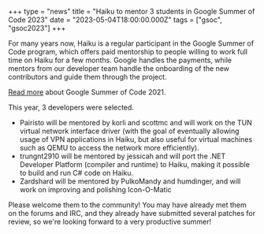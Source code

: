 +++
type = "news"
title = "Haiku to mentor 3 students in Google Summer of Code 2023"
date = "2023-05-04T18:00:00.000Z"
tags = ["gsoc", "gsoc2023"]
+++

<p>For many years now, Haiku is a regular participant in the Google Summer of Code program, which
offers paid mentorship to people willing to work full time on Haiku for a few months. Google
handles the payments, while mentors from our developer team handle the onboarding of the new
contributors and guide them through the project.</p>

<p><a href="/community/gsoc/2023">Read more</a> about Google Summer of Code 2021.</p>

<p>This year, 3 developers were selected.</p>

<ul>
<li>Pairisto will be mentored by korli and scottmc and will work on the TUN virtual network interface
driver (with the goal of eventually allowing usage of VPN applications in Haiku, but also useful for
virtual machines such as QEMU to access the network more efficiently).</li>
<li>trungnt2910 will be mentored by jessicah and will port the .NET Developer Platform (compiler and
runtime) to Haiku, making it possible to build and run C# code on Haiku.</li>
<li>Zardshard will be mentored by PulkoMandy and humdinger, and will work on improving and
polishing Icon-O-Matic</li>
</ul>

<p>Please welcome them to the community! You may have already met them on the forums and IRC, and
they already have submitted several patches for review, so we're looking forward to a very
productive summer!</p>
